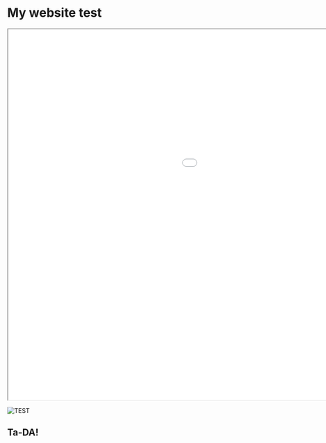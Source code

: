 
# My website test

<iframe src="jh_webmap/index.html" height=850 width=1400></iframe>

![TEST](https://jonlhart88.github.io/ESM267-JonathanHart-webmap/img/paint_burned1.jpg)

## Ta-DA!
